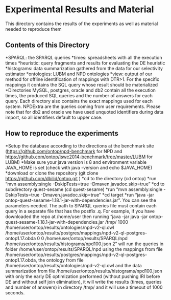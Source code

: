 # Experimental Results and  Material

This directory contains the results of the experiments as well as material needed to reproduce them

## Contents of this Directory
*SPARQL: the SPARQL queries
*times: spreadsheets with all the execution times
*heuristic: query fragments and results for evaluating the DE heuristic
*histograms: data summarization gathered from the data for our selectivity estimator
*ontologies: LUBM and NPD ontologies
*view: output of our method for offline identification of mappings with DTR>1. For the specific mappings it contains the SQL query whose result should be materialized
*Directories MySQL, postgres, oracle and db2 contain all the execution times, the produced SQL queries and the number of answers for each query. Each directory also contains the exact mappings used for each system. NPDExtra are the queries coming from user requirements. Please note that for db2 and oracle we have used unquoted identifiers during data import, so all identifiers default to upper case.

## How to reproduce the experiments
*Setup the database according to the directions at the benchmark site (https://github.com/ontop/npd-benchmark for NPD and https://github.com/ontop/iswc2014-benchmark/tree/master/LUBM for LUBM) 
*Make sure your java version is 8 and environment variable JAVA_HOME is set (check with java -version and echo $JAVA_HOME)
*download or clone the repository (git clone https://github.com/dbilid/ontop.git )
*cd to the directory (cd ontop)
*run “mvn assembly:single -DskipTests=true -Dmaven.javadoc.skip=true”
*cd to subdirectory quest-sesame (cd quest-sesame)
*run “mvn assembly:single -DskipTests=true -Dmaven.javadoc.skip=true”
*cd target
*run “java -jar ontop-quest-sesame-1.18.1-jar-with-dependencies.jar”. You can see the parameters needed. The path to SPARQL queries file must contain each query in a separate file that has the postfix .q. For example, if you have downloaded the repo at /home/user then running “java -jar java -jar ontop-quest-sesame-1.18.1-jar-with-dependencies.jar /tmp/ 1000 /home/user/ontop/results/ontologies/npd-v2-ql.owl /home/user/ontop/results/postgres/mappings/npd-v2-ql-postgres-ontop1.17.obda 0 0 /home/user/ontop/results/SPARQL/npd /home/user/ontop/results/histograms/npd100.json 2” will run the queries in folder /home/user/ontop/results/SPARQL/npd using the mappings from file /home/user/ontop/results/postgres/mappings/npd-v2-ql-postgres-ontop1.17.obda, the ontology from file /home/user/ontop/results/ontologies/npd-v2-ql.owl and the data summarization from file /home/user/ontop/results/histograms/npd100.json with only the early DE optimization performed (without pushing IRI before DE and without self join elimination), it will write the results (times, queries and number of answers) in directory /tmp/ and it will use a timeout of 1000 seconds.



